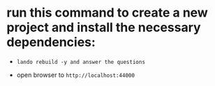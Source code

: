 
# run this command to create a new project and install the necessary dependencies:

* ``lando rebuild -y and answer the questions``
<!-- * lando ssh --u root
* cd /app/angular
* ng serve --host 0.0.0.0 --disable-host-check --port 44000 -->
* open browser to ``http://localhost:44000``